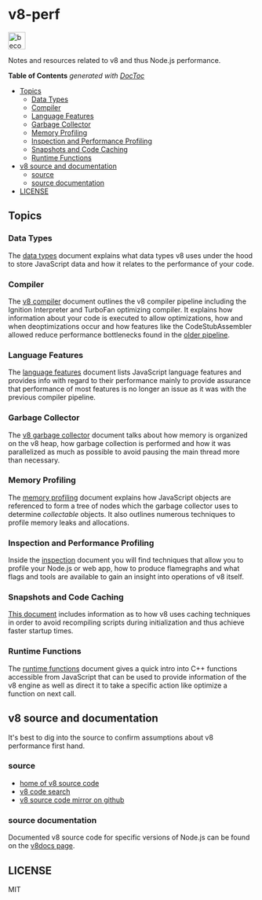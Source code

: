 # v8-perf

<a href="https://www.patreon.com/bePatron?u=8663953"><img alt="become a patron" src="https://c5.patreon.com/external/logo/become_a_patron_button.png" height="35px"></a>

Notes and resources related to v8 and thus Node.js performance.

<!-- START doctoc generated TOC please keep comment here to allow auto update -->
<!-- DON'T EDIT THIS SECTION, INSTEAD RE-RUN doctoc TO UPDATE -->
**Table of Contents**  *generated with [DocToc](https://github.com/thlorenz/doctoc)*

- [Topics](#topics)
  - [Data Types](#data-types)
  - [Compiler](#compiler)
  - [Language Features](#language-features)
  - [Garbage Collector](#garbage-collector)
  - [Memory Profiling](#memory-profiling)
  - [Inspection and Performance Profiling](#inspection-and-performance-profiling)
  - [Snapshots and Code Caching](#snapshots-and-code-caching)
  - [Runtime Functions](#runtime-functions)
- [v8 source and documentation](#v8-source-and-documentation)
  - [source](#source)
  - [source documentation](#source-documentation)
- [LICENSE](#license)

<!-- END doctoc generated TOC please keep comment here to allow auto update -->

## Topics

### Data Types

The [data types](data-types.md) document explains what data types v8 uses under the hood to
store JavaScript data and how it relates to the performance of your code.

### Compiler

The [v8 compiler](compiler.md) document outlines the v8 compiler pipeline including the
Ignition Interpreter and TurboFan optimizing compiler. It explains how information about your
code is executed to allow optimizations, how and when deoptimizations occur and how features
like the CodeStubAssembler allowed reduce performance bottlenecks found in the [older
pipeline](crankshaft/compiler.md).

### Language Features

The [language features](language-features.md) document lists JavaScript language features and
provides info with regard to their performance mainly to provide assurance that performance of
most features is no longer an issue as it was with the previous compiler pipeline.

### Garbage Collector

The [v8 garbage collector](gc.md) document talks about how memory is organized on the v8 heap,
how garbage collection is performed and how it was parallelized as much as possible to avoid
pausing the main thread more than necessary.

### Memory Profiling

The [memory profiling](memory-profiling.md) document explains how JavaScript objects are
referenced to form a tree of nodes which the garbage collector uses to determine _collectable_
objects. It also outlines numerous techniques to profile memory leaks and allocations.

### Inspection and Performance Profiling

Inside the [inspection](inspection.md) document you will find techniques that allow you to
profile your Node.js or web app, how to produce flamegraphs and what flags and tools are
available to gain an insight into operations of v8 itself.

### Snapshots and Code Caching

[This document](snapshots+code-caching.md) includes information as to how v8 uses caching
techniques in order to avoid recompiling scripts during initialization and thus achieve faster
startup times.

### Runtime Functions

The [runtime functions](runtime-functions.md) document gives a quick intro into C++ functions
accessible from JavaScript that can be used to provide information of the v8 engine as well as
direct it to take a specific action like optimize a function on next call.

## v8 source and documentation

It's best to dig into the source to confirm assumptions about v8 performance first hand.

### source

- [home of v8 source code](https://code.google.com/p/v8/)
- [v8 code search](https://code.google.com/p/v8/codesearch)
- [v8 source code mirror on github](https://github.com/v8/v8/)

### source documentation

Documented v8 source code for specific versions of Node.js can be found on the [v8docs
page](https://v8docs.nodesource.com/).

## LICENSE

MIT
